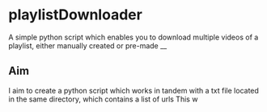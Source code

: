 # playlistDownloader
A simple python script which enables you to download multiple videos of a playlist, either manually created or pre-made
__

## Aim
I aim to create a python script which works in tandem with a txt file located in the same directory, which contains a list of urls
This w
